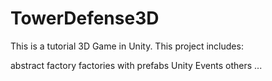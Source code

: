 # TowerDefense3D

This is a tutorial 3D Game in Unity. This project includes:

abstract factory
factories with prefabs
Unity Events
others ...
